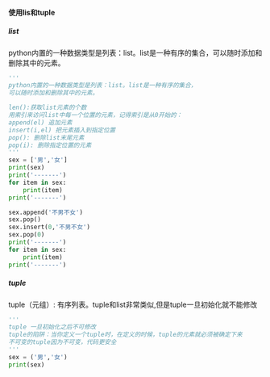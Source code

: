 #### 使用lis和tuple
##### list
python内置的一种数据类型是列表：list。list是一种有序的集合，可以随时添加和删除其中的元素。
```python
'''
python内置的一种数据类型是列表：list。list是一种有序的集合，
可以随时添加和删除其中的元素。

len():获取list元素的个数
用索引来访问list中每一个位置的元素，记得索引是从0开始的：
append(el) 追加元素
insert(i,el) 把元素插入到指定位置
pop(): 删除list末尾元素
pop(i): 删除指定位置的元素
'''
sex = ['男','女']
print(sex)
print('-------')
for item in sex:
    print(item)
print('-------')

sex.append('不男不女')
sex.pop()
sex.insert(0,'不男不女')
sex.pop(0)
print('-------')
for item in sex:
    print(item)
print('-------')
```

##### tuple
tuple（元组）: 有序列表。tuple和list非常类似,但是tuple一旦初始化就不能修改
```python
'''
tuple 一旦初始化之后不可修改
tuple的陷阱：当你定义一个tuple时，在定义的时候，tuple的元素就必须被确定下来
不可变的tuple因为不可变，代码更安全
'''
sex = ('男','女')
print(sex)

```